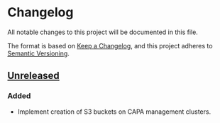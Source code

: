# Changelog

All notable changes to this project will be documented in this file.

The format is based on [Keep a Changelog](https://keepachangelog.com/en/1.0.0/),
and this project adheres to [Semantic Versioning](https://semver.org/spec/v2.0.0.html).

## [Unreleased]

### Added

- Implement creation of S3 buckets on CAPA management clusters.

[Unreleased]: https://github.com/giantswarm/object-storage-operator/tree/main
